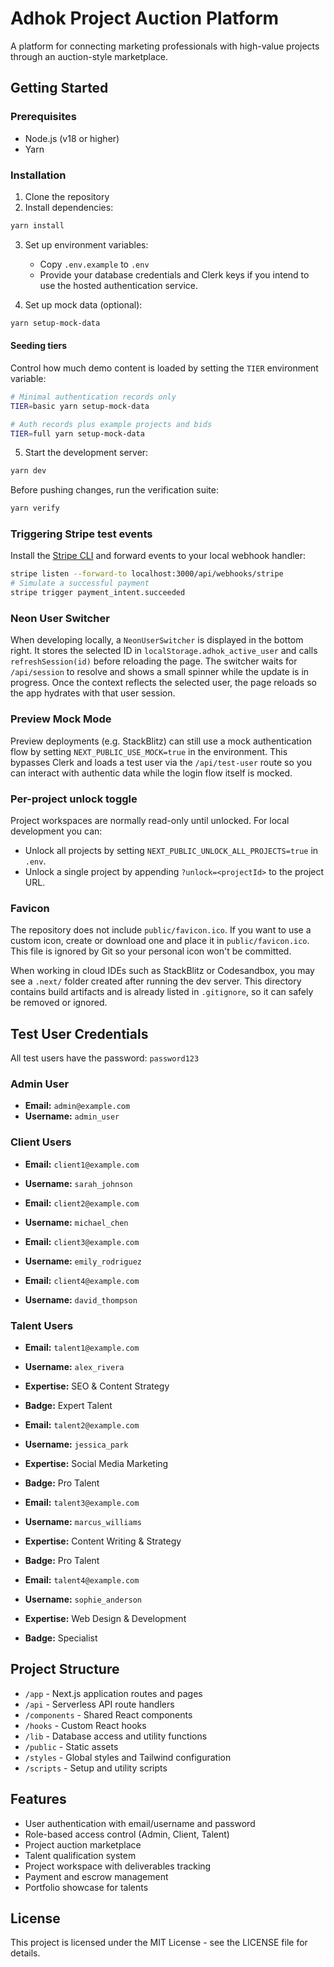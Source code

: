 # Adhok Project Auction Platform

A platform for connecting marketing professionals with high-value projects through an auction-style marketplace.

## Getting Started

### Prerequisites

- Node.js (v18 or higher)
- Yarn

### Installation

1. Clone the repository
2. Install dependencies:

```bash
yarn install
```

3. Set up environment variables:
   - Copy `.env.example` to `.env`
   - Provide your database credentials and Clerk keys if you intend to use the
     hosted authentication service.

4. Set up mock data (optional):

```bash
yarn setup-mock-data
```

#### Seeding tiers

Control how much demo content is loaded by setting the `TIER` environment variable:

```bash
# Minimal authentication records only
TIER=basic yarn setup-mock-data

# Auth records plus example projects and bids
TIER=full yarn setup-mock-data
```

5. Start the development server:

```bash
yarn dev
```

Before pushing changes, run the verification suite:

```bash
yarn verify
```

### Triggering Stripe test events

Install the [Stripe CLI](https://stripe.com/docs/stripe-cli) and forward events to your local webhook handler:

```bash
stripe listen --forward-to localhost:3000/api/webhooks/stripe
# Simulate a successful payment
stripe trigger payment_intent.succeeded
```

### Neon User Switcher

When developing locally, a `NeonUserSwitcher` is displayed in the bottom right. It stores the selected ID in `localStorage.adhok_active_user` and calls `refreshSession(id)` before reloading the page. The switcher waits for `/api/session` to resolve and shows a small spinner while the update is in progress. Once the context reflects the selected user, the page reloads so the app hydrates with that user session.


### Preview Mock Mode

Preview deployments (e.g. StackBlitz) can still use a mock authentication flow
by setting `NEXT_PUBLIC_USE_MOCK=true` in the environment. This bypasses Clerk
and loads a test user via the `/api/test-user` route so you can interact with
authentic data while the login flow itself is mocked.

### Per-project unlock toggle

Project workspaces are normally read-only until unlocked. For local development you can:

- Unlock all projects by setting `NEXT_PUBLIC_UNLOCK_ALL_PROJECTS=true` in `.env`.
- Unlock a single project by appending `?unlock=<projectId>` to the project URL.

### Favicon

The repository does not include `public/favicon.ico`. If you want to use a
custom icon, create or download one and place it in `public/favicon.ico`. This
file is ignored by Git so your personal icon won't be committed.

When working in cloud IDEs such as StackBlitz or Codesandbox, you may see a `.next/` folder created after running the dev server. This directory contains build artifacts and is already listed in `.gitignore`, so it can safely be removed or ignored.

## Test User Credentials

All test users have the password: `password123`

### Admin User
- **Email:** `admin@example.com`
- **Username:** `admin_user`

### Client Users
- **Email:** `client1@example.com`
- **Username:** `sarah_johnson`

- **Email:** `client2@example.com`
- **Username:** `michael_chen`

- **Email:** `client3@example.com`
- **Username:** `emily_rodriguez`

- **Email:** `client4@example.com`
- **Username:** `david_thompson`

### Talent Users
- **Email:** `talent1@example.com`
- **Username:** `alex_rivera`
- **Expertise:** SEO & Content Strategy
- **Badge:** Expert Talent

- **Email:** `talent2@example.com`
- **Username:** `jessica_park`
- **Expertise:** Social Media Marketing
- **Badge:** Pro Talent

- **Email:** `talent3@example.com`
- **Username:** `marcus_williams`
- **Expertise:** Content Writing & Strategy
- **Badge:** Pro Talent

- **Email:** `talent4@example.com`
- **Username:** `sophie_anderson`
- **Expertise:** Web Design & Development
- **Badge:** Specialist


## Project Structure

- `/app` - Next.js application routes and pages
- `/api` - Serverless API route handlers
- `/components` - Shared React components
- `/hooks` - Custom React hooks
- `/lib` - Database access and utility functions
- `/public` - Static assets
- `/styles` - Global styles and Tailwind configuration
- `/scripts` - Setup and utility scripts

## Features

- User authentication with email/username and password
- Role-based access control (Admin, Client, Talent)
- Project auction marketplace
- Talent qualification system
- Project workspace with deliverables tracking
- Payment and escrow management
- Portfolio showcase for talents

## License

This project is licensed under the MIT License - see the LICENSE file for details.